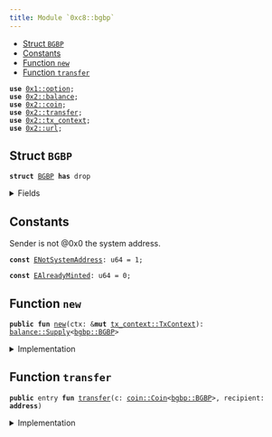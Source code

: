 ```yaml
---
title: Module `0xc8::bgbp`
---
```




-  [Struct `BGBP`](#0xc8_bgbp_BGBP)
-  [Constants](#@Constants_0)
-  [Function `new`](#0xc8_bgbp_new)
-  [Function `transfer`](#0xc8_bgbp_transfer)


<pre><code><b>use</b> <a href="../move-stdlib/option.md#0x1_option">0x1::option</a>;
<b>use</b> <a href="../sui-framework/balance.md#0x2_balance">0x2::balance</a>;
<b>use</b> <a href="../sui-framework/coin.md#0x2_coin">0x2::coin</a>;
<b>use</b> <a href="../sui-framework/transfer.md#0x2_transfer">0x2::transfer</a>;
<b>use</b> <a href="../sui-framework/tx_context.md#0x2_tx_context">0x2::tx_context</a>;
<b>use</b> <a href="../sui-framework/url.md#0x2_url">0x2::url</a>;
</code></pre>



<a name="0xc8_bgbp_BGBP"></a>

## Struct `BGBP`



<pre><code><b>struct</b> <a href="bgbp.md#0xc8_bgbp_BGBP">BGBP</a> <b>has</b> drop
</code></pre>



<details>
<summary>Fields</summary>


<dl>
<dt>
<code>dummy_field: bool</code>
</dt>
<dd>

</dd>
</dl>


</details>

<a name="@Constants_0"></a>

## Constants


<a name="0xc8_bgbp_ENotSystemAddress"></a>

Sender is not @0x0 the system address.


<pre><code><b>const</b> <a href="bgbp.md#0xc8_bgbp_ENotSystemAddress">ENotSystemAddress</a>: u64 = 1;
</code></pre>



<a name="0xc8_bgbp_EAlreadyMinted"></a>



<pre><code><b>const</b> <a href="bgbp.md#0xc8_bgbp_EAlreadyMinted">EAlreadyMinted</a>: u64 = 0;
</code></pre>



<a name="0xc8_bgbp_new"></a>

## Function `new`



<pre><code><b>public</b> <b>fun</b> <a href="bgbp.md#0xc8_bgbp_new">new</a>(ctx: &<b>mut</b> <a href="../sui-framework/tx_context.md#0x2_tx_context_TxContext">tx_context::TxContext</a>): <a href="../sui-framework/balance.md#0x2_balance_Supply">balance::Supply</a>&lt;<a href="bgbp.md#0xc8_bgbp_BGBP">bgbp::BGBP</a>&gt;
</code></pre>



<details>
<summary>Implementation</summary>


<pre><code><b>public</b> <b>fun</b> <a href="bgbp.md#0xc8_bgbp_new">new</a>(ctx: &<b>mut</b> TxContext): Supply&lt;<a href="bgbp.md#0xc8_bgbp_BGBP">BGBP</a>&gt; {
    <b>assert</b>!(<a href="../sui-framework/tx_context.md#0x2_tx_context_sender">tx_context::sender</a>(ctx) == @0x0, <a href="bgbp.md#0xc8_bgbp_ENotSystemAddress">ENotSystemAddress</a>);
    <b>assert</b>!(<a href="../sui-framework/tx_context.md#0x2_tx_context_epoch">tx_context::epoch</a>(ctx) == 0, <a href="bgbp.md#0xc8_bgbp_EAlreadyMinted">EAlreadyMinted</a>);
    <b>let</b> (cap, metadata) = <a href="../sui-framework/coin.md#0x2_coin_create_currency">coin::create_currency</a>(
        <a href="bgbp.md#0xc8_bgbp_BGBP">BGBP</a> {},
        9,
        b"<a href="bgbp.md#0xc8_bgbp_BGBP">BGBP</a>",
        b"Benfen GBP",
        b"",
        <a href="../move-stdlib/option.md#0x1_option_none">option::none</a>(),
        ctx
    );
    <a href="../sui-framework/transfer.md#0x2_transfer_public_freeze_object">transfer::public_freeze_object</a>(metadata);
    <a href="../sui-framework/coin.md#0x2_coin_treasury_into_supply">coin::treasury_into_supply</a>(cap)
}
</code></pre>



</details>

<a name="0xc8_bgbp_transfer"></a>

## Function `transfer`



<pre><code><b>public</b> entry <b>fun</b> <a href="../sui-framework/transfer.md#0x2_transfer">transfer</a>(c: <a href="../sui-framework/coin.md#0x2_coin_Coin">coin::Coin</a>&lt;<a href="bgbp.md#0xc8_bgbp_BGBP">bgbp::BGBP</a>&gt;, recipient: <b>address</b>)
</code></pre>



<details>
<summary>Implementation</summary>


<pre><code><b>public</b> entry <b>fun</b> <a href="../sui-framework/transfer.md#0x2_transfer">transfer</a>(c: <a href="../sui-framework/coin.md#0x2_coin_Coin">coin::Coin</a>&lt;<a href="bgbp.md#0xc8_bgbp_BGBP">BGBP</a>&gt;, recipient: <b>address</b>) {
    <a href="../sui-framework/transfer.md#0x2_transfer_public_transfer">transfer::public_transfer</a>(c, recipient)
}
</code></pre>



</details>
